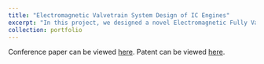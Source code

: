 ```yaml
---
title: "Electromagnetic Valvetrain System Design of IC Engines"
excerpt: "In this project, we designed a novel Electromagnetic Fully Variable Valvetrain system. Projected new intake and Exhaust system correspondingly. Test bench was built to carry out further calibration and optimization experiments. We Present Response Surface Methodology and Design of experiments (DOE) to determine essential parameters and then used Gaussian Regression to modelling the system. Controller was developed in terms of optimal valve train timing and valve lift based on improved NSGA-II algorithm for our valvetrain system. Finally, experiments were conducted with electric dynamometers on our self-built test bench."
collection: portfolio
---
```


Conference paper can be viewed [here](https://iopscience.iop.org/article/10.1088/1742-6596/1905/1/012009/meta). Patent can be viewed [here](http://ensearch.cnipr.com.cn/sipo_EN/search/detail.do?method=view&parm=16b414c21a2f19d11b2c18401bcd1a5f183a19861ad91be51a601c5407792b231f5c218222572195236c20482755275723ca24be2221222525702494250d26c0274025822c3f29092a7c29a02d6d2d6f28fa2ed62bd12c892f482c34330947932f5c2c0a2ac731b9333c316c366534e7318235ee337934f1360837f03747371b371a34e231bf38f13b04390c3e0d3f6f39ea3dc63c573d6d3e683e4c26d918c33ffe3c523c273e354334405c47c545774302408e442345bd47b04680463146aa46c8468a436f47554bcc49784a2d). 

